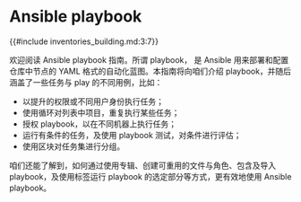 # Ansible playbook

{{#include inventories_building.md:3:7}}

欢迎阅读 Ansible playbook 指南。所谓 playbook， 是 Ansible 用来部署和配置仓库中节点的 YAML 格式的自动化蓝图。本指南将向咱们介绍 playbook，并随后涵盖了一些任务与 play 的不同用例，比如：

- 以提升的权限或不同用户身份执行任务；
- 使用循环对列表中项目，重复执行某些任务；
- 授权 playbook，以在不同机器上执行任务；
- 运行有条件的任务，及使用 playbook 测试，对条件进行评估；
- 使用区块对任务集进行分组。


咱们还能了解到，如何通过使用专辑、创建可重用的文件与角色、包含及导入 playbook，及使用标签运行 playbook 的选定部分等方式，更有效地使用 Ansible playbook。
